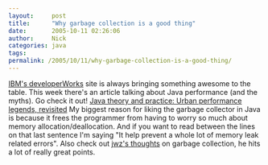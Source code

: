 ```yaml
---
layout:     post
title:      "Why garbage collection is a good thing"
date:       2005-10-11 02:26:06
author:     Nick
categories: java
tags:  
permalink: /2005/10/11/why-garbage-collection-is-a-good-thing/
---
```

[IBM's developerWorks](http://www.ibm.com/developerworks) site is always bringing something awesome to the table. This week there's an article talking about Java performance (and the myths). Go check it out! [Java theory and practice: Urban performance legends, revisited](http://www-128.ibm.com/developerworks/java/library/j-jtp09275.html?ca=dgr-lnxw01JavaUrbanLegends) My biggest reason for liking the garbage collector in Java is because it frees the programmer from having to worry so much about memory allocation/deallocation. And if you want to read between the lines on that last sentence I'm saying "It help prevent a whole lot of memory leak related errors". Also check out [jwz's thoughts](http://www.jwz.org/doc/gc.html) on garbage collection, he hits a lot of really great points. 
